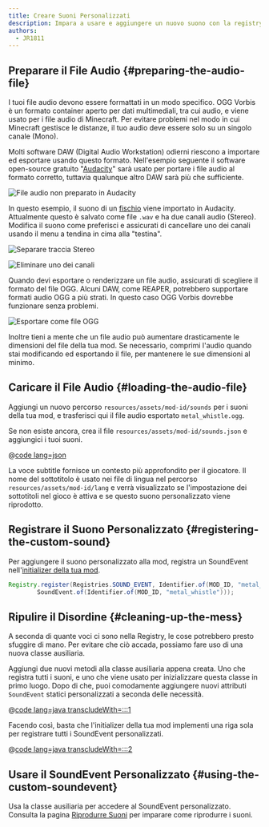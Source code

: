 ```yaml
---
title: Creare Suoni Personalizzati
description: Impara a usare e aggiungere un nuovo suono con la registry.
authors:
  - JR1811
---
```


## Preparare il File Audio {#preparing-the-audio-file}

I tuoi file audio devono essere formattati in un modo specifico. OGG Vorbis è un formato container aperto per dati multimediali, tra cui audio, e viene usato per i file audio di Minecraft. Per evitare problemi nel modo in cui Minecraft gestisce le distanze, il tuo audio deve essere solo su un singolo canale (Mono).

Molti software DAW (Digital Audio Workstation) odierni riescono a importare ed esportare usando questo formato. Nell'esempio seguente il software open-source gratuito "[Audacity](https://www.audacityteam.org/)" sarà usato per portare i file audio al formato corretto, tuttavia qualunque altro DAW sarà più che sufficiente.

![File audio non preparato in Audacity](/assets/develop/sounds/custom_sounds_0.png)

In questo esempio, il suono di un [fischio](https://freesound.org/people/strongbot/sounds/568995/) viene importato in Audacity. Attualmente questo è salvato come file `.wav` e ha due canali audio (Stereo). Modifica il suono come preferisci e assicurati di cancellare uno dei canali usando il menu a tendina in cima alla "testina".

![Separare traccia Stereo](/assets/develop/sounds/custom_sounds_1.png)

![Eliminare uno dei canali](/assets/develop/sounds/custom_sounds_2.png)

Quando devi esportare o renderizzare un file audio, assicurati di scegliere il formato del file OGG. Alcuni DAW, come REAPER, potrebbero supportare formati audio OGG a più strati. In questo caso OGG Vorbis dovrebbe funzionare senza problemi.

![Esportare come file OGG](/assets/develop/sounds/custom_sounds_3.png)

Inoltre tieni a mente che un file audio può aumentare drasticamente le dimensioni del file della tua mod. Se necessario, comprimi l'audio quando stai modificando ed esportando il file, per mantenere le sue dimensioni al minimo.

## Caricare il File Audio {#loading-the-audio-file}

Aggiungi un nuovo percorso `resources/assets/mod-id/sounds` per i suoni della tua mod, e trasferisci qui il file audio esportato `metal_whistle.ogg`.

Se non esiste ancora, crea il file `resources/assets/mod-id/sounds.json` e aggiungici i tuoi suoni.

@[code lang=json](@/reference/latest/src/main/resources/assets/example-mod/sounds.json)

La voce subtitle fornisce un contesto più approfondito per il giocatore. Il nome del sottotitolo è usato nei file di lingua nel percorso `resources/assets/mod-id/lang` e verrà visualizzato se l'impostazione dei sottotitoli nel gioco è attiva e se questo suono personalizzato viene riprodotto.

## Registrare il Suono Personalizzato {#registering-the-custom-sound}

Per aggiungere il suono personalizzato alla mod, registra un SoundEvent nell'[initializer della tua mod](./getting-started/project-structure#entrypoints).

```java
Registry.register(Registries.SOUND_EVENT, Identifier.of(MOD_ID, "metal_whistle"),
        SoundEvent.of(Identifier.of(MOD_ID, "metal_whistle")));
```

## Ripulire il Disordine {#cleaning-up-the-mess}

A seconda di quante voci ci sono nella Registry, le cose potrebbero presto sfuggire di mano. Per evitare che ciò accada, possiamo fare uso di una nuova classe ausiliaria.

Aggiungi due nuovi metodi alla classe ausiliaria appena creata. Uno che registra tutti i suoni, e uno che viene usato per inizializzare questa classe in primo luogo. Dopo di che, puoi comodamente aggiungere nuovi attributi `SoundEvent` statici personalizzati a seconda delle necessità.

@[code lang=java transcludeWith=:::1](@/reference/latest/src/main/java/com/example/docs/sound/CustomSounds.java)

Facendo così, basta che l'initializer della tua mod implementi una riga sola per registrare tutti i SoundEvent personalizzati.

@[code lang=java transcludeWith=:::2](@/reference/latest/src/main/java/com/example/docs/sound/ExampleModSounds.java)

## Usare il SoundEvent Personalizzato {#using-the-custom-soundevent}

Usa la classe ausiliaria per accedere al SoundEvent personalizzato. Consulta la pagina [Riprodurre Suoni](./using-sounds) per imparare come riprodurre i suoni.
